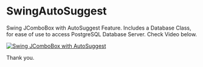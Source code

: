 # SwingAutoSuggest

Swing JComboBox with AutoSuggest Feature. 
Includes a Database Class, for ease of use to access PostgreSQL Database Server. Check Video below.

[![Swing JComboBox with AutoSuggest](http://img.youtube.com/vi/5NWCNmcqyoo/0.jpg)](http://www.youtube.com/watch?v=5NWCNmcqyoo "Swing JComboBox with AutoSuggest")

Thank you.

